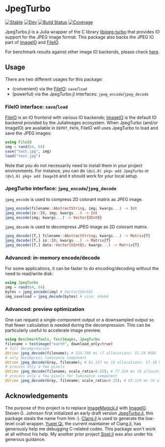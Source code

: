 # JpegTurbo

[![Stable](https://img.shields.io/badge/docs-stable-blue.svg)](https://johnnychen94.github.io/JpegTurbo.jl/stable)
[![Dev](https://img.shields.io/badge/docs-dev-blue.svg)](https://johnnychen94.github.io/JpegTurbo.jl/dev)
[![Build Status](https://github.com/johnnychen94/JpegTurbo.jl/actions/workflows/UnitTest.yml/badge.svg?branch=master)](https://github.com/johnnychen94/JpegTurbo.jl/actions/workflows/UnitTest.yml?query=branch%3Amaster)
[![Coverage](https://codecov.io/gh/johnnychen94/JpegTurbo.jl/branch/master/graph/badge.svg)](https://codecov.io/gh/johnnychen94/JpegTurbo.jl)

JpegTurbo.jl is a Julia wrapper of the C library [libjpeg-turbo] that provides IO support for
the JPEG image format. This package also backs the JPEG IO part of [ImageIO] and [FileIO].

For benchmark results against other image IO backends, please check
[here](https://github.com/johnnychen94/JpegTurbo.jl/issues/15).

## Usage

There are two different usages for this package:

- (convenient) via the [FileIO]: `save`/`load`
- (powerful) via the JpegTurbo.jl interfaces: `jpeg_encode`/`jpeg_decode`

### FileIO interface: `save`/`load`

[FileIO] is an IO frontend with various IO backends; [ImageIO] is the default IO backend provided
by the JuliaImages ecosystem. When JpegTurbo (and/or ImageIO) are available in `DEPOT_PATH`, FileIO
will uses JpegTurbo to load and save the JPEG images:

```julia
using FileIO
img = rand(64, 64)
save("test.jpg", img)
load("test.jpg")
```

Note that you do not necessarily need to install them in your project environments. For instance,
you can do `(@v1.8) pkg> add JpegTurbo` or `(@v1.8) pkg> add ImageIO` and it should work for your
local setup.

### JpegTurbo interface: `jpeg_encode`/`jpeg_decode`

`jpeg_encode` is used to compress 2D colorant matrix as JPEG image.

```julia
jpeg_encode(filename::AbstractString, img; kwargs...) -> Int
jpeg_encode(io::IO, img; kwargs...) -> Int
jpeg_encode(img; kwargs...) -> Vector{UInt8}
```

`jpeg_decode` is used to decompress JPEG image as 2D colorant matrix.

```julia
jpeg_decode([T,] filename::AbstractString; kwargs...) -> Matrix{T}
jpeg_decode([T,] io::IO; kwargs...) -> Matrix{T}
jpeg_decode([T,] data::Vector{UInt8}; kwargs...) -> Matrix{T}
```

### Advanced: in-memory encode/decode

For some applications, it can be faster to do encoding/decoding without the need
to read/write disk:

```julia
using JpegTurbo
img = rand(64, 64)
bytes = jpeg_encode(img) # Vector{UInt8}
img_saveload = jpeg_decode(bytes) # size: 64x64
```

### Advanced: preview optimization

One can request a single-component output or a downsampled output so that fewer calculation is
needed during the decompression. This can be particularly useful to accelerate image preview.

```julia
using BenchmarkTools, TestImages, JpegTurbo
filename = testimage("earth", download_only=true)
# full decompression
@btime jpeg_decode(filename); # 224.760 ms (7 allocations: 51.54 MiB)
# only decompress luminance component
@btime jpeg_decode(Gray, filename); # 91.157 ms (6 allocations: 17.18 MiB)
# process only a few pixels
@btime jpeg_decode(filename; scale_ratio=0.25); # 77.254 ms (8 allocations: 3.23 MiB)
# process only a few pixels for luminance component
@btime jpeg_decode(Gray, filename; scale_ratio=0.25); # 63.119 ms (6 allocations: 1.08 MiB)
```

## Acknowledgements

The purpose of this project is to replace [ImageMagick.jl] with [ImageIO]. Steven G. Johnson first
initialized an early draft version [JpegTurbo.jl](https://github.com/stevengj/JpegTurbo.jl), this
package steals the name from him :). [Clang.jl] is used to generate the low-level ccall wrapper.
[Yupei Qi], the current maintainer of Clang.jl, has generously help me debugging C-related codes.
This package won't work at all without his help. My another prior project [Sixel.jl] was also under
his generous guidance.

[libjpeg-turbo]: https://github.com/libjpeg-turbo/libjpeg-turbo
[Clang.jl]: https://github.com/JuliaInterop/Clang.jl
[FileIO]: https://github.com/JuliaIO/FileIO.jl
[ImageIO]: https://github.com/JuliaIO/ImageIO.jl
[Images.jl]: https://github.com/JuliaImages/Images.jl
[JuliaImages]: https://juliaimages.org/
[ImageMagick.jl]: https://github.com/JuliaIO/ImageMagick.jl
[Sixel.jl]: https://github.com/johnnychen94/Sixel.jl
[Yupei Qi]: https://github.com/Gnimuc
